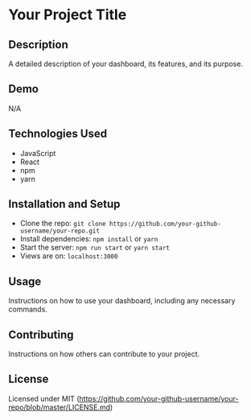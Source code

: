 # Your Project Title

## Description

A detailed description of your dashboard, its features, and its purpose.

## Demo

N/A

## Technologies Used

- JavaScript
- React
- npm
- yarn

## Installation and Setup

- Clone the repo: `git clone https://github.com/your-github-username/your-repo.git`
- Install dependencies: `npm install` or `yarn`
- Start the server: `npm run start` or `yarn start`
- Views are on: `localhost:3000`

## Usage

Instructions on how to use your dashboard, including any necessary commands.

## Contributing

Instructions on how others can contribute to your project.

## License

Licensed under MIT (https://github.com/your-github-username/your-repo/blob/master/LICENSE.md)